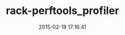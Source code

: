 ---
layout: post
title:  "rack-perftools_profiler"
repo:   "bhb/rack-perftools_profiler"
date:   2015-02-18 17:16:41
gemurl: http://github.com/bhb/rack-perftools_profiler
---